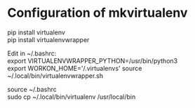 # Configuration of mkvirtualenv
pip install virtualenv  
pip install virtualenvwrapper

Edit in ~/.bashrc:   
export VIRTUALENVWRAPPER_PYTHON=/usr/bin/python3  
export WORKON_HOME='/.virtualenvs' 
source ~/.local/bin/virtualenvwrapper.sh

source ~/.bashrc  
sudo cp ~/.local/bin/virtualenv /usr/local/bin
